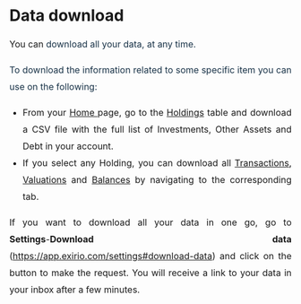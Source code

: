 # Data download

<p data-identifyelement="485" style="font-size: 16px; font-family: margin-bottom: 0cm; margin-left: 0cm; text-align: justify; line-height: 22.5pt;"><span data-identifyelement="486" style="font-family: color: rgb(24, 50, 71); font-size: 16px;">You can&nbsp;</span><span data-identifyelement="487" style="font-size: 16px;"><span data-identifyelement="488" dir="ltr" style="font-family;color:#183247;">download all your data, at any time.</span></span></p>

<p data-identifyelement="485" style="font-size: 16px; font-family: margin-bottom: 0cm; margin-left: 0cm; text-align: justify; line-height: 22.5pt;"><span data-identifyelement="487" style="font-size: 16px;"><span data-identifyelement="488" dir="ltr" style="font-family;color:#183247;">To download the information related to some specific item you can use on the following:</span></span></p>

<ul><li data-identifyelement="489" style="font-size: 16px; text-align: justify; line-height: 22.5pt;"><span data-identifyelement="490" style="font-size: 16px;"><span data-identifyelement="491" dir="ltr" style="font-family:color:#183247;">From your <a href="https://support.exirio.com/en/support/solutions/articles/80000375834">Home&nbsp;</a>page<a data-identifyelement="492" dir="ltr" href="https://support.exirio.com/en/support/solutions/articles/80000375834"></a>, go to the <a data-identifyelement="493" dir="ltr" href="https://support.exirio.com/en/support/solutions/articles/80000388166">Holdings</a> table and download a CSV file with the full list of Investments, Other Assets and Debt in your account.</span></span></li><li data-identifyelement="489" style="font-size: 16px; text-align: justify; line-height: 22.5pt;"><span data-identifyelement="490" style="font-size: 16px;"><span data-identifyelement="491" dir="ltr" style="font-family:color:#183247;">If you select any Holding, you can download all <a data-identifyelement="494" href="https://support.exirio.com/en/support/solutions/articles/80000369032">Transactions</a><span !important;"="" "helvetica="" 0px;="" 16px;="" 400;="" arial,="" data-identifyelement="495" dir="ltr" display:="" font-size:="" font-weight:="" inline="" justify;="" neue",="" roboto,="" sans-serif;="" segoe="" style="color: rgb(0, 0, 0); font-family: -apple-system, system-ui, " text-align:="" text-indent:="" ui",="">,</span> <a data-identifyelement="496" href="https://support.exirio.com/en/support/solutions/articles/80000388165">Valuations</a> and <a data-identifyelement="9" href="https://support.exirio.com/en/support/solutions/articles/80000516527">Balances</a> by navigating to the corresponding tab.</span></span></li></ul>

<p data-identifyelement="497" style="font-size: 16px; font-family: margin-bottom: 0cm; margin-left: 0cm; text-align: justify; line-height: 22.5pt;"><span data-identifyelement="498" style="font-size: 16px;"><span data-identifyelement="499" dir="ltr" style="font-family: color: rgb(24, 50, 71);">If you want to download all your data in one go, go to <strong dir="ltr">Settings</strong>-<strong dir="ltr">Download data</strong> (<a href="https://app.exirio.com/settings#download-data">https://app.exirio.com/settings#download-data</a>) and click on the button to make the request. You will receive a link to your data in your inbox after a few minutes.</span></span></p>

<p data-identifyelement="500" dir="ltr"><br data-identifyelement="501"/></p>
